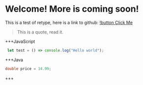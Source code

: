 Welcome! More is coming soon! 
=============================

This is a test of retype, here is a link to github: [!button Click Me](https://github.com/KingRA24/KingRA24.github.io)

>This is a quote, read it.

+++JavaScript
```js # 
 let test = () => console.log("Hello world");
 ```
 +++Java
 ```java #
 double price = 14.99;
 ```
 +++
